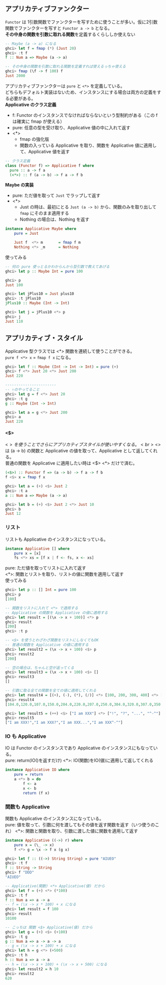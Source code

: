 ## アプリカティブファンクター
`Functor` は 1引数関数でファンクターを写すために使うことが多い。仮に2引数関数でファンクターを写すと `Functor a -> b` となる。<br>
**その中身の関数を引数に取れる関数**を定義するくらししか使えない
```haskell
-- Maybe (a -> a) になる
ghci> let f = fmap (*) (Just 20)
ghci> :t f
f :: Num a => Maybe (a -> a)

-- その中身の関数を引数に取れる関数を定義すれば使えるっちゃ使える
ghci> fmap (\f -> f 100) f
Just 2000
```

アプリカティブファンクターは `pure` と `<*>` を定義している。<br>
どちらもデフォルト実装はないため、インスタンスにする場合は両方の定義をする必要がある。<br>
**Applicative のクラス定義**
- f: Functor のインスタンスでなければならないという型制約がある（この f は確実に fmap が使える）
- pure: 任意の型を受け取り、Applicative 値の中に入れて返す
- <*>
  - fmap の強化版<br>
  - 関数の入っている Applicative を取り、関数を Applicative 値に適用して、Applicative 値を返す
```haskell
-- クラス定義
class (Functor f) => Applicative f where
  pure :: a -> f a
  (<*>) :: f (a -> b) -> f a -> f b
```

**Maybe の実装**
- pure: ただ値を取って `Just` でラップして返す
- <*>
  - Just の時は、最初にとる `Just (a -> b)` から、関数のみを取り出して `fmap` にそのまま適用する
  - Nothing の場合は、Nothing を返す
```haskell
instance Applicative Maybe where
    pure = Just

    Just f  <*> m       = fmap f m
    Nothing <*> _m      = Nothing
```

使ってみる<br>
```haskell
-- 何の pure 使っとるかわからんから型引数で教えてあげる
ghci> let p :: Maybe Int = pure 100

ghci> p
Just 100

ghci> let jPlus10 = Just plus10
ghci> :t jPlus10
jPlus10 :: Maybe (Int -> Int)

ghci> let j = jPlus10 <*> p
ghci> j
Just 110
```

## アプリカティブ・スタイル
Applicative 型クラスでは <*> 関数を連続して使うことができる。<br>
`pure f <*> x` = `fmap f x` になる。
```haskell
ghci> let f :: Maybe (Int -> Int -> Int) = pure (+)
ghci> f <*> Just 20 <*> Just 200
Just 220

-----------------------
-- ↑のやってること
ghci> let g = f <*> Just 20
ghci> :t g
g :: Maybe (Int -> Int)

ghci> let a = g <*> Just 200
ghci> a
Just 220
```

#### <$>
<$> を使うことでさらにアプリカティブスタイルが使いやすくなる。<br>
<$> は (a -> b) の関数と Applicative の値を取って、Applicative として返してくれる。<br>
普通の関数を Applicative に適用したい時は <$> <*> だけで済む。
```haskell
(<$>) :: Functor f => (a -> b) -> f a -> f b
f <$> x = fmap f x

ghci> let a = (+) <$> Just 2
ghci> :t a
a :: Num a => Maybe (a -> a)

ghci> let b = (+) <$> Just 2 <*> Just 10
ghci> b
Just 12
```

### リスト
リストも Applicative のインスタンスになっている。<br>
```haskell
instance Applicative [] where
    pure x = [x]
    fs <*> xs = [f x | f <- fs, x <- xs]
```

pure: ただ値を取ってリストに入れて返す<br>
<*>: 関数とリストを取り、リストの値に関数を適用して返す<br>
使ってみる
```haskell
ghci> let p :: [] Int = pure 100
ghci> p
[100]

-- 関数をリストに入れて <*> で適用する
-- Applicative の関数を Applicative の値に適用する
ghci> let result = [(\x -> x + 100)] <*> p
ghci> result
[200]
ghci> :t p

-- <$> を使うとわざわざ関数をリストにしなくてもOK
-- 普通の関数を Applicative の値に適用する
ghci> let result2 = (\x -> x + 100) <$> p
ghci> result2
[200]

-- 空の場合は、ちゃんと空が返ってくる
ghci> let result3 = (\x -> x + 100) <$> []
ghci> result3
[]

-- 引数に取る全ての関数を全ての値に適用してくれる
ghci> let result4 = [(+), (-), (*), (/)] <*> [100, 200, 300, 400] <*> [4, 20, 7, 50]
ghci> result4
[104.0,120.0,107.0,150.0,204.0,220.0,207.0,250.0,304.0,320.0,307.0,350.0,404.0,420.0,407.0,450.0,96.0,80.0,93.0,50.0,196.0,180.0,193.0,150.0,296.0,280.0,293.0,250.0,396.0,380.0,393.0,350.0,400.0,2000.0,700.0,5000.0,800.0,4000.0,1400.0,10000.0,1200.0,6000.0,2100.0,15000.0,1600.0,8000.0,2800.0,20000.0,25.0,5.0,14.285714285714286,2.0,50.0,10.0,28.571428571428573,4.0,75.0,15.0,42.857142857142854,6.0,100.0,20.0,57.142857142857146,8.0]

ghci> let result5 = (++) <$> ["I am XXX"] <*> ["!", "?", "...", "^-^"]
ghci> result5
["I am XXX!","I am XXX?","I am XXX...","I am XXX^-^"]
```

### IO も Applicative
IO は Functor のインスタンスであり Applicative のインスタンスにもなっている。<br>
pure: return(IO()を返すだけ)
<*>: IO(関数)をIO(値)に適用して返してくれる
```haskell
instance Applicative IO where
    pure = return
    a <*> b = do
        f <- a
        x <- b
        return (f x)
```

### 関数も Applicative
関数も Applicative のインスタンスになっている。<br>
pure: 値を取って、引数に何を渡してもその値を返す関数を返す（いつ使うのこれ）
<*>: 関数と関数を取り、引数に渡した値に関数を適用して返す
```haskell
instance Applicative ((->) r) where
    pure x = (\_ -> x)
    f <*> g = \x -> f x (g x)

ghci> let f :: ((->) String String) = pure "AIUEO"
ghci> :t f
f :: String -> String
ghci> f "DDD"
"AIUEO"

-- Applicative(関数) <*> Applicative(値) だから
ghci> let f = (+) <*> (*100)
ghci> :t f
f :: Num a => a -> a
-- f = (\x -> x * 100) + x になる
ghci> let result = f 100
ghci> result
10100

-- こっちは 関数 <$> Applicative(値) だから
ghci> let g = (+) <$> (+100)
ghci> :t g
g :: Num a => a -> a -> a
-- g = (\x -> x + 100) + x になる
ghci> let h = g <*> (+500)
ghci> :t h
h :: Num a => a -> a
-- h = (\x -> x + 100) + (\x -> x + 500) になる
ghci> let result2 = h 10
ghci> result2
620
```
